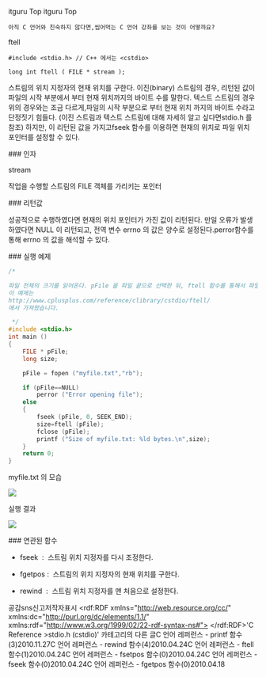  itguru Top itguru Top

```warning
아직 C 언어와 친숙하지 않다면,씹어먹는 C 언어 강좌를 보는 것이 어떻까요?

```

ftell

```info
#include <stdio.h> // C++ 에서는 <cstdio>

long int ftell ( FILE * stream );

```

스트림의 위치 지정자의 현재 위치를 구한다.
이진(binary) 스트림의 경우, 리턴된 값이 파일의 시작 부분에서 부터 현재 위치까지의 바이트 수를 말한다.
텍스트 스트림의 경우 위의 경우와는 조금 다르게,파일의 시작 부분으로 부터 현재 위치 까지의 바이트 수라고 단정짓기 힘들다.
(이진 스트림과 텍스트 스트림에 대해 자세히 알고 싶다면stdio.h 를 참조) 하지만, 이 리턴된 값을 가지고fseek 함수를 이용하면 현재의 위치로 파일 위치 포인터를 설정할 수 있다.

### 인자

stream

작업을 수행할 스트림의 FILE 객체를 가리키는 포인터

### 리턴값

성공적으로 수행하였다면 현재의 위치 포인터가 가진 값이 리턴된다.
만일 오류가 발생하였다면 NULL 이 리턴되고, 전역 변수 errno 의 값은 양수로 설정된다.perror함수를 통해 errno 의 값을 해석할 수 있다.

### 실행 예제

```cpp
/*

파일 전체의 크기를 읽어온다. pFile 을 파일 끝으로 선택한 뒤, ftell 함수를 통해서 파일 처음 부터 pFile 까지, 즉 파일 처음 부터 끝 까지의 바이트 수를 계산한다.
이 예제는
http://www.cplusplus.com/reference/clibrary/cstdio/ftell/
에서 가져왔습니다.

 */
#include <stdio.h>
int main ()
{
    FILE * pFile;
    long size;

    pFile = fopen ("myfile.txt","rb");

    if (pFile==NULL)
        perror ("Error opening file");
    else
    {
        fseek (pFile, 0, SEEK_END);
        size=ftell (pFile);
        fclose (pFile);
        printf ("Size of myfile.txt: %ld bytes.\n",size);
    }
    return 0;
}
```


myfile.txt 의 모습

![](http://img1.daumcdn.net/thumb/R1920x0/?fname=http%3A%2F%2Fcfile25.uf.tistory.com%2Fimage%2F1858FF104BD2ACF234484A)

실행 결과

![](http://img1.daumcdn.net/thumb/R1920x0/?fname=http%3A%2F%2Fcfile2.uf.tistory.com%2Fimage%2F134E27104BD2ACF2879D3F)


### 연관된 함수


* fseek  :  스트림 위치 지정자를 다시 조정한다.

* fgetpos :  스트림의 위치 지정자의 현재 위치를 구한다.
* rewind  :  스트림 위치 지정자를 맨 처음으로 설정한다.


공감sns신고저작자표시	<rdf:RDF xmlns="http://web.resource.org/cc/" xmlns:dc="http://purl.org/dc/elements/1.1/" xmlns:rdf="http://www.w3.org/1999/02/22-rdf-syntax-ns#">		<Work rdf:about="">			<license rdf:resource="http://creativecommons.org/licenses/by-fr/2.0/kr/" />		</Work>		<License rdf:about="http://creativecommons.org/licenses/by-fr/">			<permits rdf:resource="http://web.resource.org/cc/Reproduction"/>			<permits rdf:resource="http://web.resource.org/cc/Distribution"/>			<requires rdf:resource="http://web.resource.org/cc/Notice"/>			<requires rdf:resource="http://web.resource.org/cc/Attribution"/>			<permits rdf:resource="http://web.resource.org/cc/DerivativeWorks"/>		</License>	</rdf:RDF>'C Reference >stdio.h (cstdio)' 카테고리의 다른 글C 언어 레퍼런스 - printf 함수(3)2010.11.27C 언어 레퍼런스 - rewind 함수(4)2010.04.24C 언어 레퍼런스 - ftell 함수(1)2010.04.24C 언어 레퍼런스 - fsetpos 함수(0)2010.04.24C 언어 레퍼런스 - fseek 함수(0)2010.04.24C 언어 레퍼런스 - fgetpos 함수(0)2010.04.18

